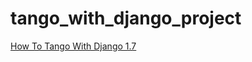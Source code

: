 # tango_with_django_project

[How To Tango With Django 1.7](http://www.tangowithdjango.com/book17/)


